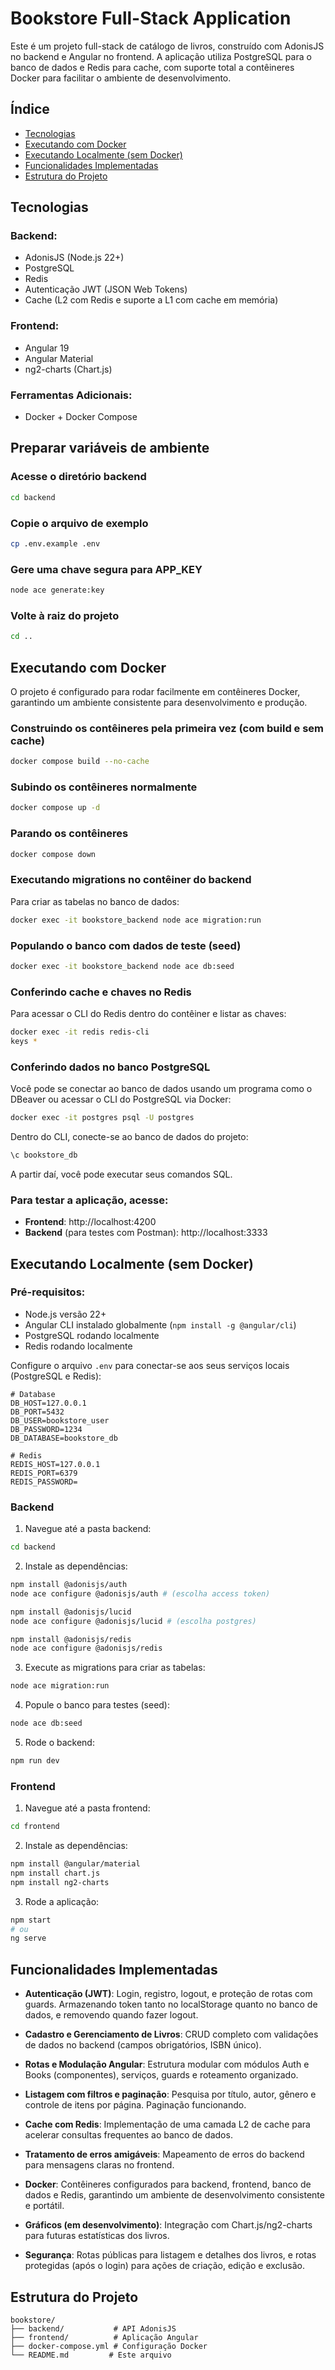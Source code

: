 # Bookstore Full-Stack Application

Este é um projeto full-stack de catálogo de livros, construído com AdonisJS no backend e Angular no frontend. A aplicação utiliza PostgreSQL para o banco de dados e Redis para cache, com suporte total a contêineres Docker para facilitar o ambiente de desenvolvimento.

## Índice

- [Tecnologias](#tecnologias)
- [Executando com Docker](#executando-com-docker)
- [Executando Localmente (sem Docker)](#executando-localmente-sem-docker)
- [Funcionalidades Implementadas](#funcionalidades-implementadas)
- [Estrutura do Projeto](#estrutura-do-projeto)

## Tecnologias

### Backend:
- AdonisJS (Node.js 22+)
- PostgreSQL
- Redis
- Autenticação JWT (JSON Web Tokens)
- Cache (L2 com Redis e suporte a L1 com cache em memória)

### Frontend:
- Angular 19
- Angular Material
- ng2-charts (Chart.js)

### Ferramentas Adicionais:
- Docker + Docker Compose

## Preparar variáveis de ambiente

### Acesse o diretório backend
```bash
cd backend
```

### Copie o arquivo de exemplo
```bash
cp .env.example .env
```

### Gere uma chave segura para APP_KEY
```bash
node ace generate:key
```

### Volte à raiz do projeto
```bash
cd ..
```

## Executando com Docker

O projeto é configurado para rodar facilmente em contêineres Docker, garantindo um ambiente consistente para desenvolvimento e produção.

### Construindo os contêineres pela primeira vez (com build e sem cache)
```bash
docker compose build --no-cache
```

### Subindo os contêineres normalmente
```bash
docker compose up -d
```

### Parando os contêineres
```bash
docker compose down
```

### Executando migrations no contêiner do backend
Para criar as tabelas no banco de dados:
```bash
docker exec -it bookstore_backend node ace migration:run
```

### Populando o banco com dados de teste (seed)
```bash
docker exec -it bookstore_backend node ace db:seed
```

### Conferindo cache e chaves no Redis
Para acessar o CLI do Redis dentro do contêiner e listar as chaves:
```bash
docker exec -it redis redis-cli
keys *
```

### Conferindo dados no banco PostgreSQL
Você pode se conectar ao banco de dados usando um programa como o DBeaver ou acessar o CLI do PostgreSQL via Docker:
```bash
docker exec -it postgres psql -U postgres
```

Dentro do CLI, conecte-se ao banco de dados do projeto:
```sql
\c bookstore_db
```

A partir daí, você pode executar seus comandos SQL.

### Para testar a aplicação, acesse:
- **Frontend**: http://localhost:4200
- **Backend** (para testes com Postman): http://localhost:3333

## Executando Localmente (sem Docker)

### Pré-requisitos:
- Node.js versão 22+
- Angular CLI instalado globalmente (`npm install -g @angular/cli`)
- PostgreSQL rodando localmente
- Redis rodando localmente

Configure o arquivo `.env` para conectar-se aos seus serviços locais (PostgreSQL e Redis):

```env
# Database
DB_HOST=127.0.0.1
DB_PORT=5432
DB_USER=bookstore_user
DB_PASSWORD=1234
DB_DATABASE=bookstore_db

# Redis
REDIS_HOST=127.0.0.1
REDIS_PORT=6379
REDIS_PASSWORD=
```

### Backend

1. Navegue até a pasta backend:
```bash
cd backend
```

2. Instale as dependências:
```bash
npm install @adonisjs/auth  
node ace configure @adonisjs/auth # (escolha access token)

npm install @adonisjs/lucid
node ace configure @adonisjs/lucid # (escolha postgres)

npm install @adonisjs/redis
node ace configure @adonisjs/redis
```

3. Execute as migrations para criar as tabelas:
```bash
node ace migration:run
```

4. Popule o banco para testes (seed):
```bash
node ace db:seed
```

5. Rode o backend:
```bash
npm run dev
```

### Frontend

1. Navegue até a pasta frontend:
```bash
cd frontend
```

2. Instale as dependências:
```bash
npm install @angular/material
npm install chart.js
npm install ng2-charts
```

3. Rode a aplicação:
```bash
npm start
# ou
ng serve
```

## Funcionalidades Implementadas

- **Autenticação (JWT)**: Login, registro, logout, e proteção de rotas com guards. Armazenando token tanto no localStorage quanto no banco de dados, e removendo quando fazer logout.

- **Cadastro e Gerenciamento de Livros**: CRUD completo com validações de dados no backend (campos obrigatórios, ISBN único).

- **Rotas e Modulação Angular**: Estrutura modular com módulos Auth e Books (componentes), serviços, guards e roteamento organizado.

- **Listagem com filtros e paginação**: Pesquisa por título, autor, gênero e controle de itens por página. Paginação funcionando.

- **Cache com Redis**: Implementação de uma camada L2 de cache para acelerar consultas frequentes ao banco de dados.

- **Tratamento de erros amigáveis**: Mapeamento de erros do backend para mensagens claras no frontend.

- **Docker**: Contêineres configurados para backend, frontend, banco de dados e Redis, garantindo um ambiente de desenvolvimento consistente e portátil.

- **Gráficos (em desenvolvimento)**: Integração com Chart.js/ng2-charts para futuras estatísticas dos livros.

- **Segurança**: Rotas públicas para listagem e detalhes dos livros, e rotas protegidas (após o login) para ações de criação, edição e exclusão.

## Estrutura do Projeto

```
bookstore/
├── backend/           # API AdonisJS
├── frontend/          # Aplicação Angular
├── docker-compose.yml # Configuração Docker
└── README.md         # Este arquivo
```